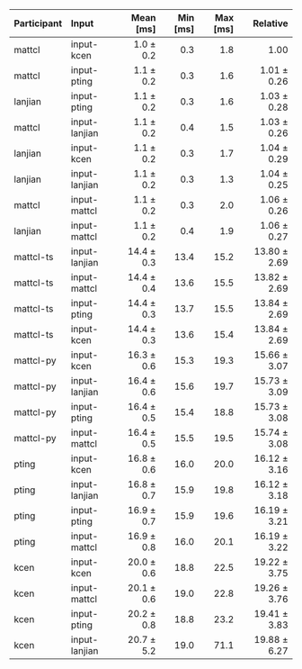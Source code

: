| Participant | Input | Mean [ms] | Min [ms] | Max [ms] | Relative |
|:---|:---|---:|---:|---:|---:|
| mattcl | input-kcen | 1.0 ± 0.2 | 0.3 | 1.8 | 1.00 |
| mattcl | input-pting | 1.1 ± 0.2 | 0.3 | 1.6 | 1.01 ± 0.26 |
| lanjian | input-pting | 1.1 ± 0.2 | 0.3 | 1.6 | 1.03 ± 0.28 |
| mattcl | input-lanjian | 1.1 ± 0.2 | 0.4 | 1.5 | 1.03 ± 0.26 |
| lanjian | input-kcen | 1.1 ± 0.2 | 0.3 | 1.7 | 1.04 ± 0.29 |
| lanjian | input-lanjian | 1.1 ± 0.2 | 0.3 | 1.3 | 1.04 ± 0.25 |
| mattcl | input-mattcl | 1.1 ± 0.2 | 0.3 | 2.0 | 1.06 ± 0.26 |
| lanjian | input-mattcl | 1.1 ± 0.2 | 0.4 | 1.9 | 1.06 ± 0.27 |
| mattcl-ts | input-lanjian | 14.4 ± 0.3 | 13.4 | 15.2 | 13.80 ± 2.69 |
| mattcl-ts | input-mattcl | 14.4 ± 0.4 | 13.6 | 15.5 | 13.82 ± 2.69 |
| mattcl-ts | input-pting | 14.4 ± 0.3 | 13.7 | 15.5 | 13.84 ± 2.69 |
| mattcl-ts | input-kcen | 14.4 ± 0.3 | 13.6 | 15.4 | 13.84 ± 2.69 |
| mattcl-py | input-kcen | 16.3 ± 0.6 | 15.3 | 19.3 | 15.66 ± 3.07 |
| mattcl-py | input-lanjian | 16.4 ± 0.6 | 15.6 | 19.7 | 15.73 ± 3.09 |
| mattcl-py | input-pting | 16.4 ± 0.5 | 15.4 | 18.8 | 15.73 ± 3.08 |
| mattcl-py | input-mattcl | 16.4 ± 0.5 | 15.5 | 19.5 | 15.74 ± 3.08 |
| pting | input-kcen | 16.8 ± 0.6 | 16.0 | 20.0 | 16.12 ± 3.16 |
| pting | input-lanjian | 16.8 ± 0.7 | 15.9 | 19.8 | 16.12 ± 3.18 |
| pting | input-pting | 16.9 ± 0.7 | 15.9 | 19.6 | 16.19 ± 3.21 |
| pting | input-mattcl | 16.9 ± 0.8 | 16.0 | 20.1 | 16.19 ± 3.22 |
| kcen | input-kcen | 20.0 ± 0.6 | 18.8 | 22.5 | 19.22 ± 3.75 |
| kcen | input-mattcl | 20.1 ± 0.6 | 19.0 | 22.8 | 19.26 ± 3.76 |
| kcen | input-pting | 20.2 ± 0.8 | 18.8 | 23.2 | 19.41 ± 3.83 |
| kcen | input-lanjian | 20.7 ± 5.2 | 19.0 | 71.1 | 19.88 ± 6.27 |
